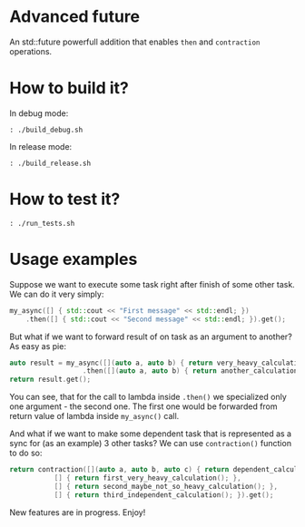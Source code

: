 # Advanced future
An std::future powerfull addition that enables `then` and `contraction` operations.

# How to build it?
In debug mode:
```
: ./build_debug.sh
```
In release mode:
```
: ./build_release.sh
```

# How to test it?
```
: ./run_tests.sh
```

# Usage examples
Suppose we want to execute some task right after finish of some other task.
We can do it very simply:
```CPP
my_async([] { std::cout << "First message" << std::endl; })
    .then([] { std::cout << "Second message" << std::endl; }).get();
```

But what if we want to forward result of on task as an argument to another?
As easy as pie:
```CPP
auto result = my_async([](auto a, auto b) { return very_heavy_calculation(a, b) }, num1, num2)
                  .then([](auto a, auto b) { return another_calculation(a, b); }, num3);
return result.get();
```
You can see, that for the call to lambda inside `.then()` we specialized only one argument - the second one. The first one would be forwarded from return value of lambda inside `my_async()` call.

And what if we want to make some dependent task that is represented as a sync for (as an example) 3 other tasks?
We can use `contraction()` function to do so:
```CPP
return contraction([](auto a, auto b, auto c) { return dependent_calculation(a, b, c); },
           [] { return first_very_heavy_calculation(); },
           [] { return second_maybe_not_so_heavy_calculation(); },
           [] { return third_independent_calculation(); }).get();
```

New features are in progress. Enjoy!

